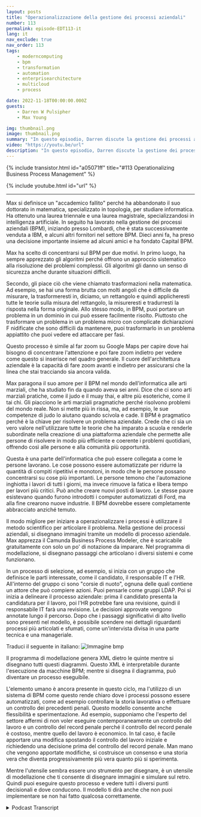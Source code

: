 ```yaml
---
layout: posts
title: "Operazionalizzazione della gestione dei processi aziendali"
number: 113
permalink: episode-EDT113-it
lang: it
nav_exclude: true
nav_order: 113
tags:
    - moderncomputing
    - bpm
    - transformation
    - automation
    - enterprisearchitecture
    - multicloud
    - process

date: 2022-11-18T00:00:00.000Z
guests:
    - Darren W Pulsipher
    - Max Young

img: thumbnail.png
image: thumbnail.png
summary: "In questo episodio, Darren discute la gestione dei processi aziendali e l'automazione con Max Young, CEO di Capital BPM."
video: "https://youtu.be/url"
description: "In questo episodio, Darren discute la gestione dei processi aziendali e l'automazione con Max Young, CEO di Capital BPM."
---
```


<div>
{% include transistor.html id="a05071ff" title="#113 Operationalizing Business Process Management" %}

{% include youtube.html id="url" %}
</div>

---

Max si definisce un "accademico fallito" perché ha abbandonato il suo dottorato in matematica, specializzato in topologia, per studiare informatica. Ha ottenuto una laurea triennale e una laurea magistrale, specializzandosi in intelligenza artificiale. In seguito ha lavorato nella gestione dei processi aziendali (BPM), iniziando presso Lombardi, che è stata successivamente venduta a IBM, e alcuni altri fornitori nel settore BPM. Dieci anni fa, ha preso una decisione importante insieme ad alcuni amici e ha fondato Capital BPM.

Max ha scelto di concentrarsi sul BPM per due motivi. In primo luogo, ha sempre apprezzato gli algoritmi perché offrono un approccio sistematico alla risoluzione dei problemi complessi. Gli algoritmi gli danno un senso di sicurezza anche durante situazioni difficili.

Secondo, gli piace ciò che viene chiamato trasformazioni nella matematica. Ad esempio, se hai una forma brutta con molti angoli che è difficile da misurare, la trasformeresti in, diciamo, un rettangolo e quindi applicheresti tutte le teorie sulla misura del rettangolo, la misureresti e tradurresti la risposta nella forma originale. Allo stesso modo, in BPM, puoi portare un problema in un dominio in cui può essere facilmente risolto. Piuttosto che trasformare un problema in un problema micro con complicate dichiarazioni F nidificate che sono difficili da mantenere, puoi trasformarlo in un problema appiattito che puoi vedere ed attaccare per fasi.

Questo processo è simile al far zoom su Google Maps per capire dove hai bisogno di concentrare l'attenzione e poi fare zoom indietro per vedere come questo si inserisce nel quadro generale. Il cuore dell'architettura aziendale è la capacità di fare zoom avanti e indietro per assicurarsi che la linea che stai tracciando sia ancora valida.

Max paragona il suo amore per il BPM nel mondo dell'informatica alle arti marziali, che ha studiato fin da quando aveva sei anni. Dice che ci sono arti marziali pratiche, come il judo e il muay thai, e altre più esoteriche, come il tai chi. Gli piacciono le arti marziali pragmatiche perché risolvono problemi del mondo reale. Non si mette più in rissa, ma, ad esempio, le sue competenze di judo lo aiutano quando scivola e cade. Il BPM è pragmatico perché è la chiave per risolvere un problema aziendale. Crede che ci sia un vero valore nell'utilizzare tutte le teorie che ha imparato a scuola e renderle subordinate nella creazione di una piattaforma aziendale che permette alle persone di risolvere in modo più efficiente e coerente i problemi quotidiani, offrendo così alle persone e alla comunità più opportunità.

Questa è una parte dell'informatica che può essere collegata a come le persone lavorano. Le cose possono essere automatizzate per ridurre la quantità di compiti ripetitivi e monotoni, in modo che le persone possano concentrarsi su cose più importanti. Le persone temono che l'automazione inghiotta i lavori di tutti i giorni, ma invece rimuove la fatica e libera tempo per lavori più critici. Può anche creare nuovi posti di lavoro. Le stesse paure esistevano quando furono introdotti i computer automatizzati di Ford, ma alla fine crearono nuove industrie. Il BPM dovrebbe essere completamente abbracciato anziché temuto.

Il modo migliore per iniziare a operazionalizzare i processi è utilizzare il metodo scientifico per articolare il problema. Nella gestione dei processi aziendali, si disegnano immagini tramite un modello di processo aziendale. Max apprezza il Camunda Business Process Modeler, che è scaricabile gratuitamente con solo un po' di notazione da imparare. Nel programma di modellazione, si disegnano passaggi che articolano i diversi sistemi e come funzionano.

In un processo di selezione, ad esempio, si inizia con un gruppo che definisce le parti interessate, come il candidato, il responsabile IT e l'HR. All'interno del gruppo ci sono "corsie di nuoto", ognuna delle quali contiene un attore che può compiere azioni. Puoi pensarle come gruppi LDAP. Poi si inizia a delineare il processo aziendale: prima il candidato presenta la candidatura per il lavoro, poi l'HR potrebbe fare una revisione, quindi il responsabile IT farà una revisione. Le decisioni approvate vengono annotate lungo il percorso. Dopo che i passaggi significativi di alto livello sono presenti nel modello, è possibile scendere nei dettagli riguardanti processi più articolati e sfumati, come un'intervista divisa in una parte tecnica e una manageriale.

Traduci il seguente in italiano: ![Immagine bmp](./bpm.png)

Il programma di modellazione genera XML dietro le quinte mentre si disegnano tutti questi diagrammi. Questo XML è interpretabile durante l'esecuzione da macchine BPM; mentre si disegna il diagramma, può diventare un processo eseguibile.

L'elemento umano è ancora presente in questo ciclo, ma l'utilizzo di un sistema di BPM come questo rende chiaro dove i processi possono essere automatizzati, come ad esempio controllare la storia lavorativa o effettuare un controllo dei precedenti penali. Questo modello consente anche flessibilità e sperimentazione. Ad esempio, supponiamo che l'esperto del settore affermi di non voler eseguire contemporaneamente un controllo del lavoro e un controllo del record penale perché il controllo del record penale è costoso, mentre quello del lavoro è economico. In tal caso, è facile apportare una modifica spostando il controllo del lavoro iniziale e richiedendo una decisione prima del controllo del record penale. Man mano che vengono apportate modifiche, si costruisce un consenso e una storia vera che diventa progressivamente più vera quanto più si sperimenta.

Mentre l'utensile sembra essere uno strumento per disegnare, è un utensile di modellazione che ti consente di disegnare immagini e simulare sul retro. Quindi puoi eseguire questo processo e vedere tutti i diversi punti decisionali e dove conducono. Il modello ti dirà anche che non puoi implementare se non hai fatto qualcosa correttamente.



<details>
<summary> Podcast Transcript </summary>

<p></p>

</details>
